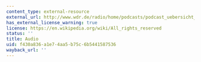```yaml
---
content_type: external-resource
external_url: http://www.wdr.de/radio/home/podcasts/podcast_uebersicht_neu.phtml
has_external_license_warning: true
license: https://en.wikipedia.org/wiki/All_rights_reserved
status: ''
title: Audio
uid: f430a836-a1e7-4aa5-b75c-6b5441587536
wayback_url: ''
---
```

